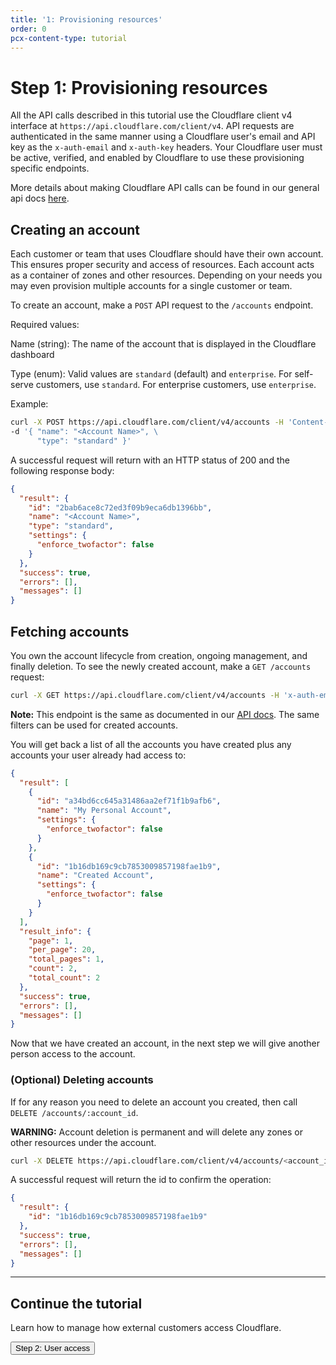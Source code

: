 ```yaml
---
title: '1: Provisioning resources'
order: 0
pcx-content-type: tutorial
---
```


# Step 1: Provisioning resources

All the API calls described in this tutorial use the Cloudflare client v4 interface at `https://api.cloudflare.com/client/v4`. API requests are authenticated in the same manner using a Cloudflare user's email and API key as the `x-auth-email` and `x-auth-key` headers. Your Cloudflare user must be active, verified, and enabled by Cloudflare to use these provisioning specific endpoints.

More details about making Cloudflare API calls can be found in our general api docs [here](https://api.cloudflare.com/#getting-started-endpoints).

## Creating an account

Each customer or team that uses Cloudflare should have their own account. This ensures proper security and access of resources. Each account acts as a container of zones and other resources. Depending on your needs you may even provision multiple accounts for a single customer or team.

To create an account, make a `POST` API request to the `/accounts` endpoint.

Required values:

Name (string): The name of the account that is displayed in the Cloudflare dashboard

Type (enum): Valid values are `standard` (default) and `enterprise`. For self-serve customers, use `standard`. For enterprise customers, use `enterprise`.

Example:

```bash
curl -X POST https://api.cloudflare.com/client/v4/accounts -H 'Content-Type: application/json' -H 'x-auth-email: <x-auth-email>' -H 'x-auth-key: <x-auth-key>' \
-d '{ "name": "<Account Name>", \
      "type": "standard" }'
```

A successful request will return with an HTTP status of 200 and the following response body:

```json
{
  "result": {
    "id": "2bab6ace8c72ed3f09b9eca6db1396bb",
    "name": "<Account Name>",
    "type": "standard",
    "settings": {
      "enforce_twofactor": false
    }
  },
  "success": true,
  "errors": [],
  "messages": []
}
```

## Fetching accounts

You own the account lifecycle from creation, ongoing management, and finally deletion. To see the newly created account, make a `GET /accounts` request:

```bash
curl -X GET https://api.cloudflare.com/client/v4/accounts -H 'x-auth-email: <x-auth-email>' -H 'x-auth-key: <x-auth-key>'
```

<Aside type="note">

**Note:** This endpoint is the same as documented in our [API docs](https://api.cloudflare.com/#accounts-list-accounts). The same filters can be used for created accounts.

</Aside>

You will get back a list of all the accounts you have created plus any accounts your user already had access to:

```json
{
  "result": [
    {
      "id": "a34bd6cc645a31486aa2ef71f1b9afb6",
      "name": "My Personal Account",
      "settings": {
        "enforce_twofactor": false
      }
    },
    {
      "id": "1b16db169c9cb7853009857198fae1b9",
      "name": "Created Account",
      "settings": {
        "enforce_twofactor": false
      }
    }
  ],
  "result_info": {
    "page": 1,
    "per_page": 20,
    "total_pages": 1,
    "count": 2,
    "total_count": 2
  },
  "success": true,
  "errors": [],
  "messages": []
}
```

Now that we have created an account, in the next step we will give another person access to the account.

### (Optional) Deleting accounts

If for any reason you need to delete an account you created, then call `DELETE /accounts/:account_id`.

**WARNING:** Account deletion is permanent and will delete any zones or other resources under the account.

```bash
curl -X DELETE https://api.cloudflare.com/client/v4/accounts/<account_id> -H 'x-auth-email: <x-auth-email>' -H 'x-auth-key: <x-auth-key>'
```

A successful request will return the id to confirm the operation:

```json
{
  "result": {
    "id": "1b16db169c9cb7853009857198fae1b9"
  },
  "success": true,
  "errors": [],
  "messages": []
}
```

---

## Continue the tutorial

Learn how to manage how external customers access Cloudflare.

<p>
  <Button type="primary" href="/tutorial/user-access">
    Step 2: User access
  </Button>
</p>
